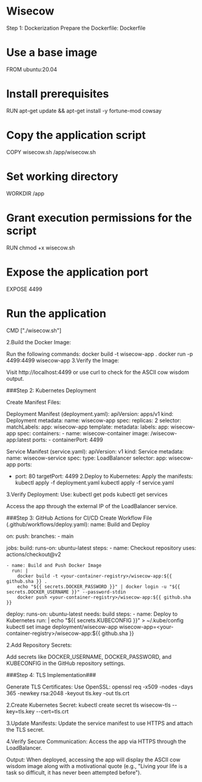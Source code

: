 # Wisecow
Step 1: Dockerization
Prepare the Dockerfile:
Dockerfile
# Use a base image
FROM ubuntu:20.04

# Install prerequisites
RUN apt-get update && apt-get install -y fortune-mod cowsay

# Copy the application script
COPY wisecow.sh /app/wisecow.sh

# Set working directory
WORKDIR /app

# Grant execution permissions for the script
RUN chmod +x wisecow.sh

# Expose the application port
EXPOSE 4499

# Run the application
CMD ["./wisecow.sh"]

2.Build the Docker Image:

Run the following commands:
docker build -t wisecow-app .
docker run -p 4499:4499 wisecow-app
3.Verify the Image:

Visit http://localhost:4499 or use curl to check for the ASCII cow wisdom output.

###Step 2: Kubernetes Deployment

Create Manifest Files:

Deployment Manifest (deployment.yaml):
apiVersion: apps/v1
kind: Deployment
metadata:
  name: wisecow-app
spec:
  replicas: 2
  selector:
    matchLabels:
      app: wisecow-app
  template:
    metadata:
      labels:
        app: wisecow-app
    spec:
      containers:
      - name: wisecow-container
        image: <your-container-registry>/wisecow-app:latest
        ports:
        - containerPort: 4499
        
Service Manifest (service.yaml):
apiVersion: v1
kind: Service
metadata:
  name: wisecow-service
spec:
  type: LoadBalancer
  selector:
    app: wisecow-app
  ports:
  - port: 80
    targetPort: 4499
2.Deploy to Kubernetes:
Apply the manifests:
kubectl apply -f deployment.yaml
kubectl apply -f service.yaml

3.Verify Deployment:
Use:
kubectl get pods
kubectl get services

Access the app through the external IP of the LoadBalancer service.

###Step 3: GitHub Actions for CI/CD
Create Workflow File (.github/workflows/deploy.yaml):
name: Build and Deploy

on:
  push:
    branches:
      - main

jobs:
  build:
    runs-on: ubuntu-latest
    steps:
    - name: Checkout repository
      uses: actions/checkout@v2

    - name: Build and Push Docker Image
      run: |
        docker build -t <your-container-registry>/wisecow-app:${{ github.sha }} .
        echo "${{ secrets.DOCKER_PASSWORD }}" | docker login -u "${{ secrets.DOCKER_USERNAME }}" --password-stdin
        docker push <your-container-registry>/wisecow-app:${{ github.sha }}

  deploy:
    runs-on: ubuntu-latest
    needs: build
    steps:
    - name: Deploy to Kubernetes
      run: |
        echo "${{ secrets.KUBECONFIG }}" > ~/.kube/config
        kubectl set image deployment/wisecow-app wisecow-app=<your-container-registry>/wisecow-app:${{ github.sha }}
        
2.Add Repository Secrets:

Add secrets like DOCKER_USERNAME, DOCKER_PASSWORD, and KUBECONFIG in the GitHub repository settings.

###Step 4: TLS Implementation###

Generate TLS Certificates:
Use OpenSSL:
openssl req -x509 -nodes -days 365 -newkey rsa:2048 -keyout tls.key -out tls.crt

2.Create Kubernetes Secret:
kubectl create secret tls wisecow-tls --key=tls.key --cert=tls.crt

3.Update Manifests:
Update the service manifest to use HTTPS and attach the TLS secret.

4.Verify Secure Communication:
Access the app via HTTPS through the LoadBalancer.

Output:
When deployed, accessing the app will display the ASCII cow wisdom image along with a motivational quote (e.g., "Living your life is a task so difficult, it has never been attempted before").


